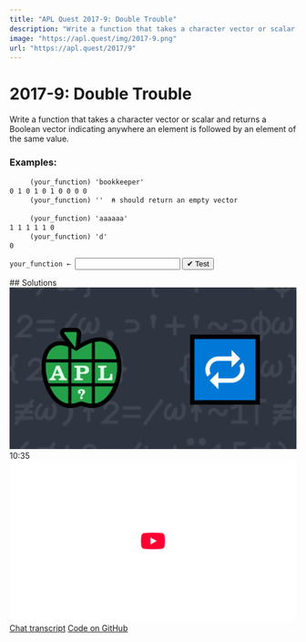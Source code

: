 ```yaml
---
title: "APL Quest 2017-9: Double Trouble"
description: "Write a function that takes a character vector or scalar and returns a Boolean vector indicating anywhere an element is followed by an element of the same value."
image: "https://apl.quest/img/2017-9.png"
url: "https://apl.quest/2017/9"
---
```


# <span class=s>2017-</span>9: Double Trouble
Write a function that takes a character vector or scalar and returns a Boolean vector indicating anywhere an element is followed by an element of the same value.

### Examples:

```APL
     (your_function) 'bookkeeper'
0 1 0 1 0 1 0 0 0 0  
     (your_function) ''  ⍝ should return an empty vector      

     (your_function) 'aaaaaa'
1 1 1 1 1 0
     (your_function) 'd'
0 
```


          
<div class="pdiv">
  <code onclick="p_Input.focus()">your_function ← </code><input id="p_Input" autocomplete="off" spellcheck="false" oninput="this.parentElement.querySelector`button`.disabled=false;localStorage.setItem(window.location.pathname,this.value)" onkeypress="subm(event)">
  <button onclick="alert$.next`Testing…`;submitSolution`p`" class="md-button md-button--primary">&#x2714; Test</button>
</div>
<p id="p_Output"></p>
## Solutions
<div onclick="play(this)" title="Video on YouTube" class="yt">
<img alt="Video Thumbnail" src="../../img/2017-9.png">
<time>10:35</time>
<img alt="YouTube" src="../../img/yt-big.png">
</div>
<a href="https://chat.stackexchange.com/transcript/52405?m=62715050#62715050" target="_blank" class="md-button md-button--primary">Chat transcript</a>
<a href="https://github.com/abrudz/apl_quest/tree/main/2017/9.apl" target="_blank" class="md-button md-button--primary right">Code on GitHub</a>

<script>
    testCases={"a":["'bookkeeper'","'aaaaaaaaaaaaaa'","''","'d'"],"b":["⎕A[?26⍴26]","⎕A[(20+?30)⍴? (?10)⍴26]"],"f":"{((1↓⍵),' ')=⍵}"}
    p_Input.value=localStorage.getItem(window.location.pathname)
    play=e=>e.outerHTML=`<iframe src="https://www.youtube.com/embed/t2RH0isi3Qg?list=PLYKQVqyrAEj9wDIUyLDGtDAFTKY38BUMN&autoplay=1" title="<span class=s>2017-</span>9: Double Trouble (APL Quest 2017-9)" frameborder="0" allow="accelerometer; autoplay; clipboard-write; encrypted-media; gyroscope; picture-in-picture; web-share" referrerpolicy="strict-origin-when-cross-origin" allowfullscreen></iframe>`
</script>

